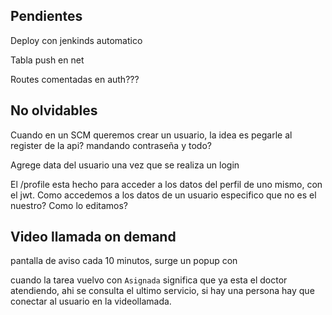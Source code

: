 ## Pendientes

Deploy con jenkinds automatico

Tabla push en net

Routes comentadas en auth???

## No olvidables
Cuando en un SCM queremos crear un usuario, la idea es pegarle al register de la api? mandando contraseña y todo?

Agrege data del usuario una vez que se realiza un login

El /profile esta hecho para acceder a los datos del perfil de uno mismo, con el jwt. Como accedemos a los datos de un usuario especifico que no es el nuestro? Como lo editamos?

## Video llamada on demand

pantalla de aviso cada 10 minutos, surge un popup con

cuando la tarea vuelvo con `Asignada` significa que ya esta el doctor atendiendo, ahi se consulta el ultimo servicio, si hay una persona hay que conectar al usuario en la videollamada.